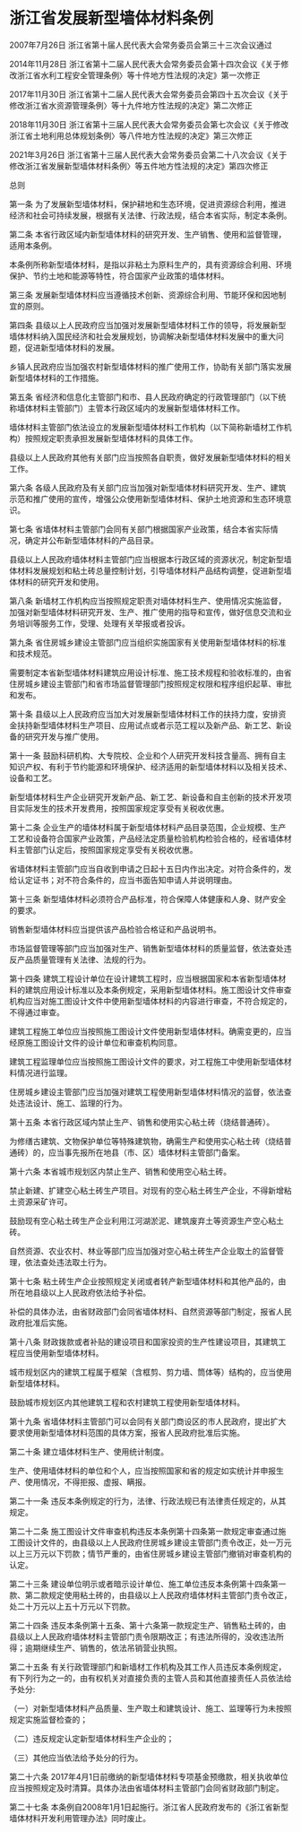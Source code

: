 # 浙江省发展新型墙体材料条例

2007年7月26日 浙江省第十届人民代表大会常务委员会第三十三次会议通过

2014年11月28日 浙江省第十二届人民代表大会常务委员会第十四次会议《关于修改浙江省水利工程安全管理条例〉等十件地方性法规的决定》第一次修正

2017年11月30日 浙江省第十二届人民代表大会常务委员会第四十五次会议《关于修改浙江省水资源管理条例〉等十九件地方性法规的决定》第二次修正

2018年11月30日 浙江省第十三届人民代表大会常务委员会第七次会议《关于修改浙江省土地利用总体规划条例〉等八件地方性法规的决定》第三次修正

2021年3月26日 浙江省第十三届人民代表大会常务委员会第二十八次会议《关于修改浙江省发展新型墙体材料条例〉等五件地方性法规的决定》第四次修正



总则

第一条 为了发展新型墙体材料，保护耕地和生态环境，促进资源综合利用，推进经济和社会可持续发展，根据有关法律、行政法规，结合本省实际，制定本条例。

第二条 本省行政区域内新型墙体材料的研究开发、生产销售、使用和监督管理，适用本条例。

本条例所称新型墙体材料，是指以非粘土为原料生产的，具有资源综合利用、环境保护、节约土地和能源等特性，符合国家产业政策的墙体材料。

第三条 发展新型墙体材料应当遵循技术创新、资源综合利用、节能环保和因地制宜的原则。

第四条 县级以上人民政府应当加强对发展新型墙体材料工作的领导，将发展新型墙体材料纳入国民经济和社会发展规划，协调解决新型墙体材料发展中的重大问题，促进新型墙体材料的发展。

乡镇人民政府应当加强农村新型墙体材料的推广使用工作，协助有关部门落实发展新型墙体材料的工作措施。

第五条 省经济和信息化主管部门和市、县人民政府确定的行政管理部门（以下统称墙体材料主管部门）主管本行政区域内的发展新型墙体材料工作。

墙体材料主管部门依法设立的发展新型墙体材料工作机构（以下简称新墙材工作机构）按照规定职责承担发展新型墙体材料的具体工作。

县级以上人民政府其他有关部门应当按照各自职责，做好发展新型墙体材料的相关工作。

第六条 各级人民政府及有关部门应当加强对新型墙体材料研究开发、生产、建筑示范和推广使用的宣传，增强公众使用新型墙体材料、保护土地资源和生态环境意识。

第七条 省墙体材料主管部门会同有关部门根据国家产业政策，结合本省实际情况，确定并公布新型墙体材料的产品目录。

县级以上人民政府墙体材料主管部门应当根据本行政区域的资源状况，制定新型墙体材料发展规划和粘土砖总量控制计划，引导墙体材料产品结构调整，促进新型墙体材料的研究开发和使用。

第八条 新墙材工作机构应当按照规定职责对墙体材料生产、使用情况实施监督，加强对新型墙体材料研究开发、生产、推广使用的指导和宣传，做好信息交流和业务培训等服务工作，受理、处理有关举报或者投诉。

第九条 省住房城乡建设主管部门应当组织实施国家有关使用新型墙体材料的标准和技术规范。

需要制定本省新型墙体材料建筑应用设计标准、施工技术规程和验收标准的，由省住房城乡建设主管部门和省市场监督管理部门按照规定权限和程序组织起草、审批和发布。

第十条 县级以上人民政府应当加大对发展新型墙体材料工作的扶持力度，安排资金扶持新型墙体材料生产项目、应用试点或者示范工程以及新产品、新工艺、新设备的研究开发与推广使用。

第十一条 鼓励科研机构、大专院校、企业和个人研究开发科技含量高、拥有自主知识产权、有利于节约能源和环境保护、经济适用的新型墙体材料以及相关技术、设备和工艺。

新型墙体材料生产企业研究开发新产品、新工艺、新设备和自主创新的技术开发项目实际发生的技术开发费用，按照国家规定享受有关税收优惠。

第十二条 企业生产的墙体材料属于新型墙体材料产品目录范围，企业规模、生产工艺和设备符合国家产业政策，产品经法定质量检验机构检验合格的，经省墙体材料主管部门认定后，按照国家规定享受有关税收优惠。

省墙体材料主管部门应当自收到申请之日起十五日内作出决定。对符合条件的，发给认定证书；对不符合条件的，应当书面告知申请人并说明理由。

第十三条 新型墙体材料必须符合产品标准，符合保障人体健康和人身、财产安全的要求。

销售新型墙体材料应当提供该产品检验合格证和产品说明书。

市场监督管理等部门应当加强对生产、销售新型墙体材料的质量监督，依法查处违反产品质量管理有关法律、法规的行为。

第十四条 建筑工程设计单位在设计建筑工程时，应当根据国家和本省新型墙体材料的建筑应用设计标准以及本条例规定，采用新型墙体材料。施工图设计文件审查机构应当对施工图设计文件中使用新型墙体材料的内容进行审查，不符合规定的，不得通过审查。

建筑工程施工单位应当按照施工图设计文件使用新型墙体材料。确需变更的，应当经原施工图设计文件的设计单位和审查机构同意。

建筑工程监理单位应当按照施工图设计文件的要求，对工程施工中使用新型墙体材料情况进行监理。

住房城乡建设主管部门应当加强对建筑工程使用新型墙体材料情况的监督，依法查处违法设计、施工、监理的行为。

第十五条 本省行政区域内禁止生产、销售和使用实心粘土砖（烧结普通砖）。

为修缮古建筑、文物保护单位等特殊建筑物，确需生产和使用实心粘土砖（烧结普通砖）的，应当事先报所在地县（市、区）墙体材料主管部门备案。

第十六条 本省城市规划区内禁止生产、销售和使用空心粘土砖。

禁止新建、扩建空心粘土砖生产项目。对现有的空心粘土砖生产企业，不得新增粘土资源采矿许可。

鼓励现有空心粘土砖生产企业利用江河湖淤泥、建筑废弃土等资源生产空心粘土砖。

自然资源、农业农村、林业等部门应当加强对空心粘土砖生产企业取土的监督管理，依法查处违法取土行为。

第十七条 粘土砖生产企业按照规定关闭或者转产新型墙体材料和其他产品的，由所在地县级以上人民政府依法给予补偿。

补偿的具体办法，由省财政部门会同省墙体材料、自然资源等部门制定，报省人民政府批准后实施。

第十八条 财政拨款或者补贴的建设项目和国家投资的生产性建设项目，其建筑工程应当使用新型墙体材料。

城市规划区内的建筑工程属于框架（含框剪、剪力墙、筒体等）结构的，应当使用新型墙体材料。

鼓励城市规划区内其他建筑工程和农村建筑工程使用新型墙体材料。

第十九条 省墙体材料主管部门可以会同有关部门商设区的市人民政府，提出扩大要求使用新型墙体材料范围的具体方案，报省人民政府批准后实施。

第二十条 建立墙体材料生产、使用统计制度。

生产、使用墙体材料的单位和个人，应当按照国家和省的规定如实统计并申报生产、使用情况，不得拒报、虚报、瞒报。

第二十一条 违反本条例规定的行为，法律、行政法规已有法律责任规定的，从其规定。

第二十二条 施工图设计文件审查机构违反本条例第十四条第一款规定审查通过施工图设计文件的，由县级以上人民政府住房城乡建设主管部门责令改正，处一万元以上三万元以下罚款；情节严重的，由省住房城乡建设主管部门撤销对审查机构的认定。

第二十三条 建设单位明示或者暗示设计单位、施工单位违反本条例第十四条第一款、第二款规定使用粘土砖的，由县级以上人民政府墙体材料主管部门责令改正，处二十万元以上五十万元以下罚款。

第二十四条 违反本条例第十五条、第十六条第一款规定生产、销售粘土砖的，由县级以上人民政府墙体材料主管部门责令限期改正；有违法所得的，没收违法所得；逾期继续生产、销售的，依法吊销营业执照。

第二十五条 有关行政管理部门和新墙材工作机构及其工作人员违反本条例规定，有下列行为之一的，由有权机关对直接负责的主管人员和其他直接责任人员依法给予处分:

（一）对新型墙体材料产品质量、生产取土和建筑设计、施工、监理等行为未按照规定实施监督检查的；

（二）违反规定认定新型墙体材料生产企业的；

（三）其他应当依法给予处分的行为。

第二十六条 2017年4月1日前缴纳的新型墙体材料专项基金预缴款，相关执收单位应当按照规定及时清算。具体办法由省墙体材料主管部门会同省财政部门制定。

第二十七条 本条例自2008年1月1日起施行。浙江省人民政府发布的《浙江省新型墙体材料开发利用管理办法》同时废止。